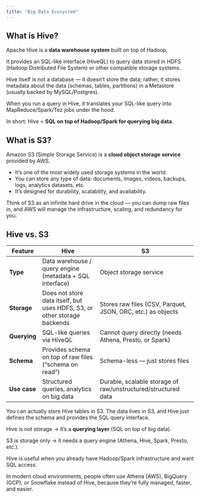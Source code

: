 ```yaml
---
title: "Big Data Ecosystem"
---
```


## What is Hive?

Apache Hive is a **data warehouse system** built on top of Hadoop.

It provides an SQL-like interface (HiveQL) to query data stored in HDFS (Hadoop Distributed File System) or other compatible storage systems.

Hive itself is not a database — it doesn’t store the data; rather, it stores metadata about the data (schemas, tables, partitions) in a Metastore (usually backed by MySQL/Postgres).

When you run a query in Hive, it translates your SQL-like query into MapReduce/Spark/Tez jobs under the hood.

In short: Hive = **SQL on top of Hadoop/Spark for querying big data**.


## What is S3?

Amazon S3 (Simple Storage Service) is a **cloud object storage service** provided by AWS.

- It’s one of the most widely used storage systems in the world.
- You can store any type of data: documents, images, videos, backups, logs, analytics datasets, etc.
- It’s designed for durability, scalability, and availability.

Think of S3 as an infinite hard drive in the cloud — you can dump raw files in, and AWS will manage the infrastructure, scaling, and redundancy for you.


## Hive vs. S3

| Feature      | **Hive**                                                                 | **S3**                                                        |
| ------------ | ------------------------------------------------------------------------ | ------------------------------------------------------------- |
| **Type**     | Data warehouse / query engine (metadata + SQL interface)                 | Object storage service                                        |
| **Storage**  | Does not store data itself, but uses HDFS, S3, or other storage backends | Stores raw files (CSV, Parquet, JSON, ORC, etc.) as objects   |
| **Querying** | SQL-like queries via HiveQL                                              | Cannot query directly (needs Athena, Presto, or Spark)        |
| **Schema**   | Provides schema on top of raw files (“schema on read”)                   | Schema-less — just stores files                               |
| **Use case** | Structured queries, analytics on big data                                | Durable, scalable storage of raw/unstructured/structured data |


You can actually store Hive tables in S3. The data lives in S3, and Hive just defines the schema and provides the SQL query interface.

Hive is not storage → it’s a **querying layer** (SQL on top of big data).

S3 is storage only → it needs a query engine (Athena, Hive, Spark, Presto, etc.).

Hive is useful when you already have Hadoop/Spark infrastructure and want SQL access.

In modern cloud environments, people often use Athena (AWS), BigQuery (GCP), or Snowflake instead of Hive, because they’re fully managed, faster, and easier.